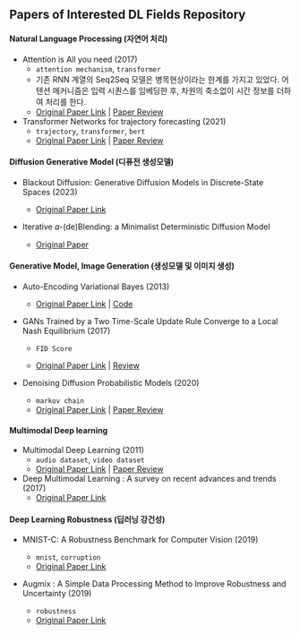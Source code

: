 ## Papers of Interested DL Fields Repository



#### Natural Language Processing (자연어 처리)

- Attention is All you need (2017)
  - `attention mechanism`, `transformer`
  - 기존 RNN 계열의 Seq2Seq 모델은 병목현상이라는 한계를 가지고 있었다. 어텐션 메커니즘은 입력 시퀀스를 임베딩한 후, 차원의 축소없이 시간 정보를 더하여 처리를 한다. 
  - [Original Paper Link](https://proceedings.neurips.cc/paper/2017/hash/3f5ee243547dee91fbd053c1c4a845aa-Abstract.html) | [Paper Review](review/NLP/Transformer.pdf)
- Transformer Networks for trajectory forecasting (2021)
  - `trajectory`, `transformer`, `bert`
  - [Original Paper Link](https://ieeexplore.ieee.org/abstract/document/9412190) | [Paper Review](review/NLP/Traj_transformer.pdf)


#### Diffusion Generative Model (디퓨전 생성모델)

- Blackout Diffusion: Generative Diffusion Models in Discrete-State Spaces (2023)
  - [Original Paper Link](https://arxiv.org/abs/2305.11089)

- Iterative 𝛼-(de)Blending: a Minimalist Deterministic Diffusion Model
  - [Original Paper](./papers/2305.03486.pdf)


#### Generative Model, Image Generation (생성모델 및 이미지 생성)

- Auto-Encoding Variational Bayes (2013)
  - [Original Paper Link](https://arxiv.org/abs/1312.6114) | [Code](code/Auto-Encoding_Variational_Bayes.ipynb)
  
- GANs Trained by a Two Time-Scale Update Rule Converge to a Local Nash Equilibrium (2017)
  
  - `FID Score`
  
  - [Original Paper Link](https://proceedings.neurips.cc/paper/2017/hash/8a1d694707eb0fefe65871369074926d-Abstract.html) | [Review](review/diffusion_model/03.md)
  
- Denoising Diffusion Probabilistic Models (2020)
  - `markov chain`
  - [Original Paper Link](https://proceedings.neurips.cc/paper/2020/hash/4c5bcfec8584af0d967f1ab10179ca4b-Abstract.html) | [Paper Review](review/diffusion_model/01.md)


#### Multimodal Deep learning

- Multimodal Deep Learning (2011)
  - `audio dataset`, `video dataset`
  - [Original Paper Link](https://openreview.net/forum?id=Hk4OO3W_bS) | [Paper Review](review/multimodal/01.pdf)
- Deep Multimodal Learning : A survey on recent advances and trends (2017)
  - [Original Paper Link](https://ieeexplore.ieee.org/abstract/document/8103116?casa_token=3QJUj-90u5UAAAAA:CffQ9-BxsuXgtgzfDF-5cpbwibAJl2go2euv2BNidp_e9rwQgnsc5hRhWDo0M1WGrc_m_4Mov34)


#### Deep Learning Robustness (딥러닝 강건성)

- MNIST-C: A Robustness Benchmark for Computer Vision (2019)
  - `mnist`, `corruption`
  - [Original Paper Link](https://arxiv.org/abs/1906.02337)


- Augmix : A Simple Data Processing Method to Improve Robustness and Uncertainty (2019)
  - `robustness`
  - [Original Paper Link](https://arxiv.org/pdf/1912.02781.pdf)
